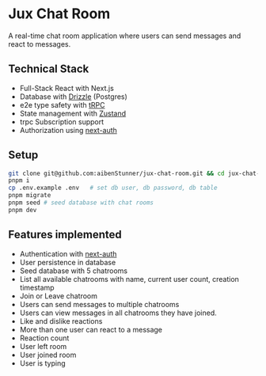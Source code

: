 # Jux Chat Room

A real-time chat room application where users can send messages and react to messages.

## Technical Stack

- Full-Stack React with Next.js
- Database with [Drizzle](https://orm.drizzle.team/) (Postgres)
- e2e type safety with [tRPC](https://trpc.io)
- State management with [Zustand](https://zustand.docs.pmnd.rs/)
- trpc Subscription support
- Authorization using [next-auth](https://next-auth.js.org/)

## Setup

```sh
git clone git@github.com:aibenStunner/jux-chat-room.git && cd jux-chat-room
pnpm i
cp .env.example .env   # set db user, db password, db table
pnpm migrate
pnpm seed # seed database with chat rooms
pnpm dev
```

## Features implemented

- Authentication with [next-auth](https://next-auth.js.org/)
- User persistence in database
- Seed database with 5 chatrooms
- List all available chatrooms with name, current user count, creation timestamp
- Join or Leave chatroom
- Users can send messages to multiple chatrooms
- Users can view messages in all chatrooms they have joined.
- Like and dislike reactions
- More than one user can react to a message
- Reaction count
- User left room
- User joined room
- User is typing
